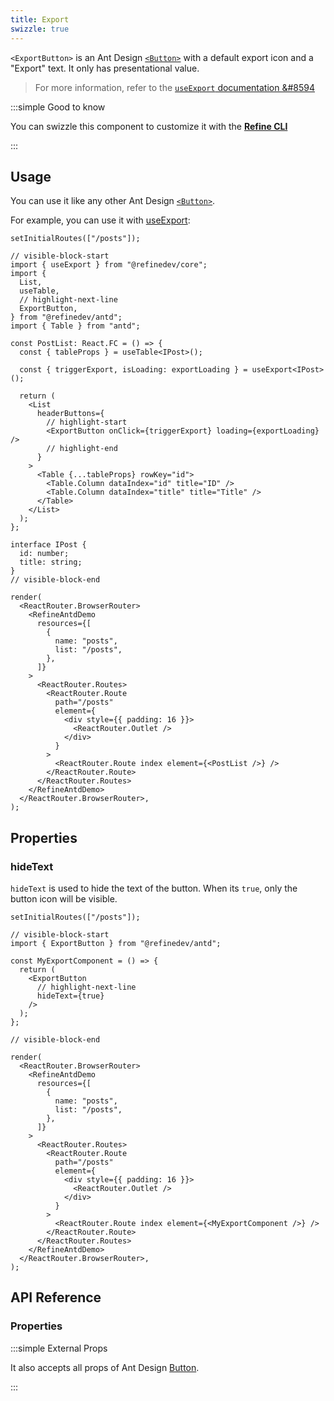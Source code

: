 ```yaml
---
title: Export
swizzle: true
---
```


`<ExportButton>` is an Ant Design [`<Button>`][button] with a default export icon and a "Export" text. It only has presentational value.

> For more information, refer to the [`useExport` documentation &#8594][useexport]

:::simple Good to know

You can swizzle this component to customize it with the [**Refine CLI**](/docs/packages/list-of-packages)

:::

## Usage

You can use it like any other Ant Design [`<Button>`][button].

For example, you can use it with [useExport][useexport]:

```tsx live previewHeight=360px
setInitialRoutes(["/posts"]);

// visible-block-start
import { useExport } from "@refinedev/core";
import {
  List,
  useTable,
  // highlight-next-line
  ExportButton,
} from "@refinedev/antd";
import { Table } from "antd";

const PostList: React.FC = () => {
  const { tableProps } = useTable<IPost>();

  const { triggerExport, isLoading: exportLoading } = useExport<IPost>();

  return (
    <List
      headerButtons={
        // highlight-start
        <ExportButton onClick={triggerExport} loading={exportLoading} />
        // highlight-end
      }
    >
      <Table {...tableProps} rowKey="id">
        <Table.Column dataIndex="id" title="ID" />
        <Table.Column dataIndex="title" title="Title" />
      </Table>
    </List>
  );
};

interface IPost {
  id: number;
  title: string;
}
// visible-block-end

render(
  <ReactRouter.BrowserRouter>
    <RefineAntdDemo
      resources={[
        {
          name: "posts",
          list: "/posts",
        },
      ]}
    >
      <ReactRouter.Routes>
        <ReactRouter.Route
          path="/posts"
          element={
            <div style={{ padding: 16 }}>
              <ReactRouter.Outlet />
            </div>
          }
        >
          <ReactRouter.Route index element={<PostList />} />
        </ReactRouter.Route>
      </ReactRouter.Routes>
    </RefineAntdDemo>
  </ReactRouter.BrowserRouter>,
);
```

## Properties

### hideText

`hideText` is used to hide the text of the button. When its `true`, only the button icon will be visible.

```tsx live previewHeight=120px
setInitialRoutes(["/posts"]);

// visible-block-start
import { ExportButton } from "@refinedev/antd";

const MyExportComponent = () => {
  return (
    <ExportButton
      // highlight-next-line
      hideText={true}
    />
  );
};

// visible-block-end

render(
  <ReactRouter.BrowserRouter>
    <RefineAntdDemo
      resources={[
        {
          name: "posts",
          list: "/posts",
        },
      ]}
    >
      <ReactRouter.Routes>
        <ReactRouter.Route
          path="/posts"
          element={
            <div style={{ padding: 16 }}>
              <ReactRouter.Outlet />
            </div>
          }
        >
          <ReactRouter.Route index element={<MyExportComponent />} />
        </ReactRouter.Route>
      </ReactRouter.Routes>
    </RefineAntdDemo>
  </ReactRouter.BrowserRouter>,
);
```

## API Reference

### Properties

<PropsTable module="@refinedev/antd/ExportButton" />

:::simple External Props

It also accepts all props of Ant Design [Button](https://ant.design/components/button/#API).

:::

[button]: https://ant.design/components/button/
[useexport]: /docs/core/hooks/utilities/use-export
